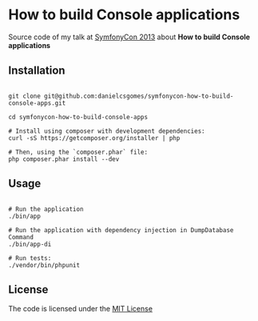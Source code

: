 # How to build Console applications

Source code of my talk at [SymfonyCon 2013](warsaw2013.symfony.com) about **How to build Console applications**

## Installation

```

git clone git@github.com:danielcsgomes/symfonycon-how-to-build-console-apps.git

cd symfonycon-how-to-build-console-apps

# Install using composer with development dependencies:
curl -sS https://getcomposer.org/installer | php

# Then, using the `composer.phar` file:
php composer.phar install --dev

```

## Usage

```

# Run the application
./bin/app

# Run the application with dependency injection in DumpDatabase Command
./bin/app-di

# Run tests:
./vendor/bin/phpunit

```

## License
The code is licensed under the [MIT License](https://github.com/danielcsgomes/symfonycon-how-to-build-console-apps/blob/master/LICENSE)
